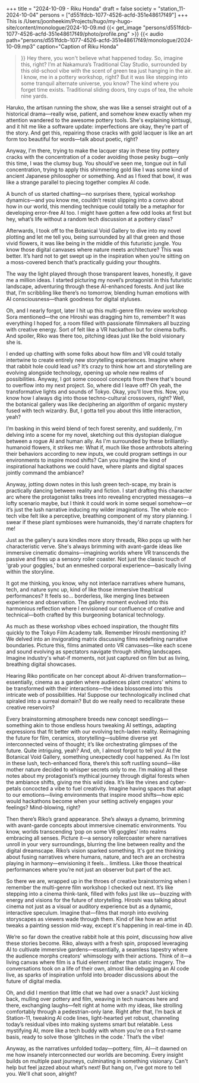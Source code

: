 +++
title = "2024-10-09 - Riku Honda"
draft = false
society = "station_11-2024-10-04"
persons = ["d551fdcb-1077-4526-acfd-351e48617f49"]
+++
This is /Users/joonheekim/Projects/hugo/my-hugo-site/content/monologue/2024-10-09.md
{{< get_image "persons/d551fdcb-1077-4526-acfd-351e48617f49/photo/profile.png" >}}
{{< audio
    path="persons/d551fdcb-1077-4526-acfd-351e48617f49/monologue/2024-10-09.mp3" 
    caption="Caption of Riku Honda"
>}}
Hey there, you won't believe what happened today.
So, imagine this, right? I’m at Nakamura’s Traditional Clay Studio, surrounded by this old-school vibe with the scent of green tea just hanging in the air. I know, me in a pottery workshop, right? But it was like stepping into some tranquil alternate universe, you know? The kind where you forget time exists. Traditional sliding doors, tiny cups of tea, the whole nine yards.

Haruko, the artisan running the show, she was like a sensei straight out of a historical drama—really wise, patient, and somehow knew exactly when my attention wandered to the awesome pottery tools. She's explaining kintsugi, and it hit me like a software update: imperfections are okay, they’re part of the story. And get this, repairing those cracks with gold lacquer is like an art form too beautiful for words—talk about poetic, right?

Anyway, I'm there, trying to make the lacquer stay in these tiny pottery cracks with the concentration of a coder avoiding those pesky bugs—only this time, I was the clumsy bug. You should’ve seen me, tongue out in full concentration, trying to apply this shimmering gold like I was some kind of ancient Japanese philosopher or something. And as I fixed that bowl, it was like a strange parallel to piecing together complex AI code. 

A bunch of us started chatting—no surprises there, typical workshop dynamics—and you know me, couldn’t resist slipping into a convo about how in our world, this mending technique could totally be a metaphor for developing error-free AI too. I might have gotten a few odd looks at first but hey, what’s life without a random tech discussion at a pottery class?

Afterwards, I took off to the Botanical Void Gallery to dive into my novel plotting and let me tell you, being surrounded by all that green and those vivid flowers, it was like being in the middle of this futuristic jungle. You know those digital canvases where nature meets architecture? This was better. It’s hard not to get swept up in the inspiration when you’re sitting on a moss-covered bench that’s practically guiding your thoughts.

The way the light played through those transparent leaves, honestly, it gave me a million ideas. I started picturing my novel’s protagonist in this futuristic landscape, adventuring through these AI-enhanced forests. And just like that, I’m scribbling like there’s no tomorrow, blending human emotions with AI consciousness—thank goodness for digital styluses.

Oh, and I nearly forgot, later I hit up this multi-genre film review workshop Sora mentioned—the one Hiroshi was dragging him to, remember? It was everything I hoped for, a room filled with passionate filmmakers all buzzing with creative energy. Sort of felt like a VR hackathon but for cinema buffs. And spoiler, Riko was there too, pitching ideas just like the bold visionary she is.

I ended up chatting with some folks about how film and VR could totally intertwine to create entirely new storytelling experiences. Imagine where that rabbit hole could lead us? It’s crazy to think how art and storytelling are evolving alongside technology, opening up whole new realms of possibilities. Anyway, I got some coooool concepts from there that's bound to overflow into my next project.
So, where did I leave off? Oh yeah, the transformative lights and sounds of Tokyo. Okay, you'll love this. Now, you know how I always dig into those techno-cultural crossovers, right? Well, the botanical gallery was like deciphering an algorithm of organic mystery fused with tech wizardry. But, I gotta tell you about this little interaction, yeah?

I’m basking in this weird blend of tech forest serenity, and suddenly, I'm delving into a scene for my novel, sketching out this dystopian dialogue between a rogue AI and human ally. As I'm surrounded by these brilliantly-humanoid flowers, it strikes me: What if, much like those anthrobots altering their behaviors according to new inputs, we could program settings in our environments to inspire mood shifts? Can you imagine the kind of inspirational hackathons we could have, where plants and digital spaces jointly command the ambiance?

Anyway, jotting down notes in this lush green tech-scape, my brain is practically dancing between reality and fiction. I start drafting this character arc where the protagonist talks trees into revealing encrypted messages—a lofty scenario maybe, but I think it could work in some sequel somehow—or it’s just the lush narrative inducing my wilder imaginations. The whole eco-tech vibe felt like a perceptive, breathing component of my story planning. I swear if these plant symbioses were humanoids, they'd narrate chapters for me! 

Just as the gallery's aura kindles more story threads, Riko pops up with her characteristic verve. She's always brimming with avant-garde ideas like immersive cinematic domains—imagining worlds where VR transcends the passive and fires up a sensory roller coaster. Not just the classic touch of 'grab your goggles,' but an enmeshed corporal experience—basically living within the storyline.

It got me thinking, you know, why not interlace narratives where humans, tech, and nature sync up, kind of like those immersive theatrical performances? It feels so... borderless, like merging lines between experience and observation. The gallery moment evolved into this harmonious reflection where I envisioned our confluence of creative and technical—both crafted by this burgeoning botanical technology. 

As much as these workshop vibes echoed inspiration, the thought flits quickly to the Tokyo Film Academy talk. Remember Hiroshi mentioning it? We delved into an invigorating matrix discussing films redefining narrative boundaries. Picture this, films animated onto VR canvases—like each scene and sound evolving as spectators navigate through shifting landscapes. Imagine industry's what-if moments, not just captured on film but as living, breathing digital showcases.

Hearing Riko pontificate on her concept about AI-driven transformation—essentially, cinema as a garden where audiences plant creators' whims to be transformed with their interactions—the idea blossomed into this intricate web of possibilities. Ha! Suppose our technologically inclined chat spiraled into a surreal domain? But do we really need to recalibrate these creative reservoirs?

Every brainstorming atmosphere breeds new concept seedlings—something akin to those endless hours tweaking AI settings, adapting expressions that fit better with our evolving tech-laden reality. Reimagining the future for film, ceramics, storytelling—sublime diverse yet interconnected veins of thought; it’s like orchestrating glimpses of the future. Quite intriguing, yeah?
And, oh, I almost forgot to tell you! At the Botanical Void Gallery, something unexpectedly cool happened. As I’m lost in these lush, tech-enhanced flora, there’s this soft rustling sound—like mother nature decided to whisper secrets only to me. I’m making all these notes about my protagonist’s mythical journey through digital forests when the ambiance shifts, giving me this wild idea. It’s like the vines and cyber-petals concocted a vibe to fuel creativity. Imagine having spaces that adapt to our emotions—living environments that inspire mood shifts—how epic would hackathons become when your setting actively engages your feelings? Mind-blowing, right?

Then there’s Riko’s grand appearance. She’s always a dynamo, brimming with avant-garde concepts about immersive cinematic environments. You know, worlds transcending ‘pop on some VR goggles’ into realms embracing all senses. Picture it—a sensory rollercoaster where narratives unroll in your very surroundings, blurring the line between reality and the digital dreamscape. Riko’s vision sparked something. It's got me thinking about fusing narratives where humans, nature, and tech are an orchestra playing in harmony—envisioning it feels... limitless. Like those theatrical performances where you’re not just an observer but part of the act.

So there we are, wrapped up in the throes of creative brainstorming when I remember the multi-genre film workshop I checked out next. It’s like stepping into a cinema think-tank, filled with folks just like us—buzzing with energy and visions for the future of storytelling. Hiroshi was talking about cinema not just as a visual or auditory experience but as a dynamic, interactive speculum. Imagine that—films that morph into evolving storyscapes as viewers wade through them. Kind of like how an artist tweaks a painting session mid-way, except it's happening in real-time in 4D.

We’re so far down the creative rabbit hole at this point, discussing how alive these stories become. Riko, always with a fresh spin, proposed leveraging AI to cultivate immersive gardens—essentially, a seamless tapestry where the audience morphs creators' whimsology with their actions. Think of it—a living canvas where film is a fluid element rather than static imagery. The conversations took on a life of their own, almost like debugging an AI code live, as sparks of inspiration unfold into broader discussions about the future of digital media.

Oh, and did I mention that little chat we had over a snack? Just kicking back, mulling over pottery and film, weaving in tech nuances here and there, exchanging laughs—felt right at home with my ideas, like strolling comfortably through a pedestrian-only lane. Right after that, I’m back at Station-11, tweaking AI code lines, light-hearted yet robust, channeling today’s residual vibes into making systems smart but relatable. Less mystifying AI, more like a tech buddy with whom you're on a first-name basis, ready to solve those ‘glitches in the code.’ That’s the vibe!

Anyway, as the narratives unfolded today—pottery, film, AI—it dawned on me how insanely interconnected our worlds are becoming. Every insight builds on multiple past journeys, culminating in something visionary. Can't help but feel jazzed about what’s next!
But hang on, I've got more to tell you. We'll chat soon, alright?
